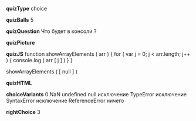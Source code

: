____quizType____
choice

____quizBalls____
5

____quizQuestion____
Что будет в консоли ?

____quizPicture____


____quizJS____
function showArrayElements ( arr ) {
    for ( var j = 0;  j < arr.length;  j++ ) {
        console.log ( arr [ j ] )
    }
}

showArrayElements ( [ null ] )


____quizHTML____



____choiceVariants____
0
NaN
undefined
null
исключение TypeError
исключение SyntaxError
исключение ReferenceError
ничего


____rightChoice____
3
